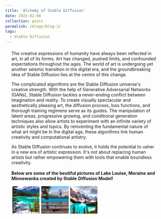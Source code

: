```yaml
---
title: 'Alchemy of Stable Diffusion'
date: 2023-02-08
collection: posts
permalink: /blogs/blog-2/
tags:
  - Stable Diffusion
---
```

<div style="margin-left: 20px; margin-right: 20px; margin-top: 20px;">
The creative expressions of humanity have always been reflected in art, in all of its forms. Art has changed, pushed limits, and confounded expectations throughout the ages. The world of art is undergoing yet another seismic transition in the digital era, and the groundbreaking idea of Stable Diffusion lies at the centre of this change.

The complicated algorithms are the Stable Diffusion universe's creative strength. With the help of Generative Adversarial Networks (GANs), Stable Diffusion tackles a never-ending conflict between imagination and reality. To create visually spectacular and aesthetically pleasing art, the diffusion process, loss functions, and thorough training regimens serve as its guides. The manipulation of latent areas, progressive growing, and conditional generation techniques also allow artists to experiment with an infinite variety of artistic styles and topics. By reinventing the fundamental nature of what art might be in the digital age, these algorithms link human creativity and computational artistry. <br/>

As Stable Diffusion continues to evolve, it holds the potential to usher in a new era of artistic expression. It's not about replacing human artists but rather empowering them with tools that enable boundless creativity.
<br/><br/>
<b>Below are some of the beutiful pictures of Lake Louise, Moraine and Minnewanka created by Stable Diffusion Model! </b>
<br/>

<div style="display: flex; content-align: center; align-item: center;">
  <img src="/images/louise.png" alt="Image 1" style="width: 20%;">
  <img src="/images/minnewanka.png" alt="Image 2" style="width: 20%;">
  <img src="/images/moraine.png" alt="Image 3" style="width: 20%;">
</div>
</div>